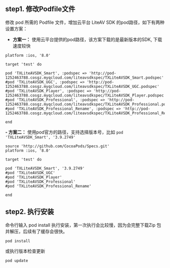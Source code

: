 ## step1. 修改Podfile文件

修改 pod 所需的 Podfile 文件，增加云平台 LiteAV SDK 的pod路径，如下有两种设置方案：

- **方案一：** 使用云平台提供的pod路径，该方案下载的是最新版本的SDK, 下载速度较快

```
platform :ios, '8.0'

target 'test' do

pod 'TXLiteAVSDK_Smart', :podspec => 'http://pod-1252463788.cosgz.myqcloud.com/liteavsdkspec/TXLiteAVSDK_Smart.podspec'
#pod 'TXLiteAVSDK_UGC', :podspec => 'http://pod-1252463788.cosgz.myqcloud.com/liteavsdkspec/TXLiteAVSDK_UGC.podspec'
#pod 'TXLiteAVSDK_Player', :podspec => 'http://pod-1252463788.cosgz.myqcloud.com/liteavsdkspec/TXLiteAVSDK_Player.podspec'
#pod 'TXLiteAVSDK_Professional', :podspec => 'http://pod-1252463788.cosgz.myqcloud.com/liteavsdkspec/TXLiteAVSDK_Professional.podspec'
#pod 'TXLiteAVSDK_Professional_Rename', :podspec => 'http://pod-1252463788.cosgz.myqcloud.com/liteavsdkspec/TXLiteAVSDK_Professional_Rename.podspec'

end

```

**- 方案二：** 使用pod官方的路径，支持选择版本号，比如 `pod 'TXLiteAVSDK_Smart', '3.9.2749'`

```
source 'http://github.com/CocoaPods/Specs.git'
platform :ios, '8.0'

target 'test' do

pod 'TXLiteAVSDK_Smart', '3.9.2749'
#pod 'TXLiteAVSDK_UGC'
#pod 'TXLiteAVSDK_Player'
#pod 'TXLiteAVSDK_Professional'
#pod 'TXLiteAVSDK_Professional_Rename'

end
```

## step2. 执行安装
命令行输入 pod install 执行安装，第一次执行会比较慢，因为会完整下载Zip 包并解压，后续有了缓存会很快。

```
pod install
```

或执行版本检查更新

```
pod update
```
